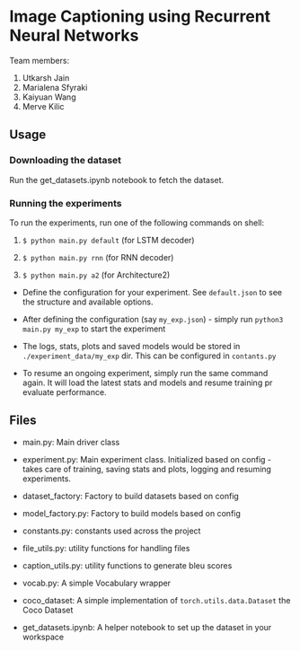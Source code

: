 # Image Captioning using Recurrent Neural Networks

Team members:
1. Utkarsh Jain
2. Marialena Sfyraki
3. Kaiyuan Wang
4. Merve Kilic

## Usage
### Downloading the dataset
Run the get_datasets.ipynb notebook to fetch the dataset.

### Running the experiments
To run the experiments, run one of the following commands on shell:

1.  `$ python main.py default` (for LSTM decoder)

2.  `$ python main.py rnn` (for RNN decoder)

3.  `$ python main.py a2` (for Architecture2)

  
* Define the configuration for your experiment. See `default.json` to see the structure and available options.

* After defining the configuration (say `my_exp.json`) - simply run `python3 main.py my_exp` to start the experiment

* The logs, stats, plots and saved models would be stored in `./experiment_data/my_exp` dir. This can be configured in `contants.py`

* To resume an ongoing experiment, simply run the same command again. It will load the latest stats and models and resume training pr evaluate performance.


## Files

- main.py: Main driver class

- experiment.py: Main experiment class. Initialized based on config - takes care of training, saving stats and plots, logging and resuming experiments.

- dataset_factory: Factory to build datasets based on config

- model_factory.py: Factory to build models based on config

- constants.py: constants used across the project

- file_utils.py: utility functions for handling files

- caption_utils.py: utility functions to generate bleu scores

- vocab.py: A simple Vocabulary wrapper

- coco_dataset: A simple implementation of `torch.utils.data.Dataset` the Coco Dataset

- get_datasets.ipynb: A helper notebook to set up the dataset in your workspace
